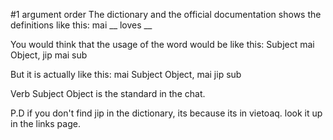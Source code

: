 
#1 argument order
The dictionary and the official documentation shows the definitions like this:
    mai
        __ loves __

You would think that the usage of the word would be like this:
    Subject mai Object,
    jip mai sub

But it is actually like this:
    mai Subject Object,
    mai jip sub

Verb Subject Object is the standard in the chat.

P.D
if you don't find jip in the dictionary, its because its in vietoaq.
look it up in the links page.

